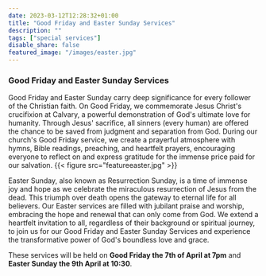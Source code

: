 ```yaml
---
date: 2023-03-12T12:28:32+01:00
title: "Good Friday and Easter Sunday Services"
description: ""
tags: ["special services"]
disable_share: false
featured_image: "/images/easter.jpg"
---
```

### Good Friday and Easter Sunday Services
Good Friday and Easter Sunday carry deep significance for every follower of the Christian faith. On Good Friday, we commemorate Jesus Christ's crucifixion at Calvary, a powerful demonstration of God's ultimate love for humanity. Through Jesus' sacrifice, all sinners (every human) are offered the chance to be saved from judgment and separation from God. During our church's Good Friday service, we create a prayerful atmosphere with hymns, Bible readings, preaching, and heartfelt prayers, encouraging everyone to reflect on and express gratitude for the immense price paid for our salvation.
{{< figure src="featureeaster.jpg" >}}

Easter Sunday, also known as Resurrection Sunday, is a time of immense joy and hope as we celebrate the miraculous resurrection of Jesus from the dead. This triumph over death opens the gateway to eternal life for all believers. Our Easter services are filled with jubilant praise and worship, embracing the hope and renewal that can only come from God. We extend a heartfelt invitation to all, regardless of their background or spiritual journey, to join us for our Good Friday and Easter Sunday Services and experience the transformative power of God's boundless love and grace.

These services will be held on **Good Friday the 7th of April at 7pm** and **Easter Sunday the 9th April at 10:30**.



